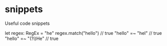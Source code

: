# snippets
Useful code snippets

let regex: RegEx = "he"
regex.match("hello")          // true
"hello" =~ "hel"              // true
"hello" =~ "(?i)He"           // true
